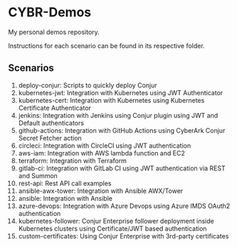 # CYBR-Demos
My personal demos repository.

Instructions for each scenario can be found in its respective folder.

## Scenarios
1. deploy-conjur: Scripts to quickly deploy Conjur
2. kubernetes-jwt: Integration with Kubernetes using JWT Authenticator
3. kubernetes-cert: Integration with Kubernetes using Kubernetes Certificate Authenticator
4. jenkins: Integration with Jenkins using Conjur plugin using JWT and Default authenticators
5. github-actions: Integration with GitHub Actions using CyberArk Conjur Secret Fetcher action
6. circleci: Integration with CircleCI using JWT authentication
7. aws-iam: Integration with AWS lambda function and EC2
8. terraform: Integration with Terraform
9. gitlab-ci: Integration with GitLab CI using JWT authentication via REST and Summon
10. rest-api: Rest API call examples
11. ansible-awx-tower: Integration with Ansible AWX/Tower
12. ansible: Integration with Ansible
13. azure-devops: Integration with Azure Devops using Azure IMDS OAuth2 authentication
14. kubernetes-follower: Conjur Enterprise follower deployment inside Kubernetes clusters using Certificate/JWT based authentication
15. custom-certificates: Using Conjur Enterprise with 3rd-party certificates